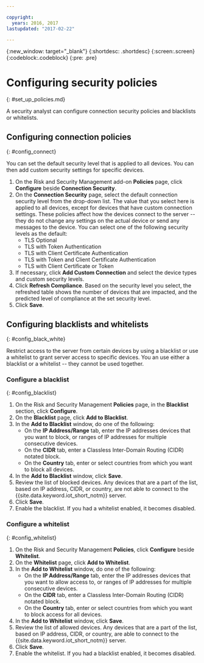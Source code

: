 ```yaml
---

copyright:
  years: 2016, 2017
lastupdated: "2017-02-22"

---
```


{:new_window: target="\_blank"}
{:shortdesc: .shortdesc}
{:screen:.screen}
{:codeblock:.codeblock}
{:pre: .pre}

# Configuring security policies
{: #set_up_policies.md}

A security analyst can configure connection security policies and blacklists or whitelists.

## Configuring connection policies
{: #config_connect}

You can set the default security level that is applied to all devices. You can then add custom security settings for specific devices.

1. On the Risk and Security Management add-on **Policies** page, click **Configure** beside **Connection Security**.
2. On the **Connection Security** page, select the default connection security level from the drop-down list. The value that you select here is applied to all devices, except for devices that have custom connection settings. These policies affect how the devices connect to the server -- they do not change any settings on the actual device or send any messages to the device. You can select one of the following security levels as the default:
    - TLS Optional
    - TLS with Token Authentication
    - TLS with Client Certificate Authentication
    - TLS with Token and Client Certificate Authentication
    - TLS with Client Certificate or Token
3. If necessary, click **Add Custom Connection** and select the device types and custom security levels. 
3. Click **Refresh Compliance**. Based on the security level you select, the refreshed table shows the number of devices that are impacted, and the predicted level of compliance at the set security level.
4. Click **Save**.  

## Configuring blacklists and whitelists
{: #config_black_white}

Restrict access to the server from certain devices by using a blacklist or use a whitelist to grant server access to specific devices. You an use either a blacklist or a whitelist -- they cannot be used together.

### Configure a blacklist
{: #config_blacklist}

1. On the Risk and Security Management **Policies** page, in the **Blacklist** section, click **Configure**.
2. On the **Blacklist** page, click **Add to Blacklist**.
3. In the **Add to Blacklist** window, do one of the following:
    - On the **IP Address/Range** tab, enter the IP addresses devices that you want to block, or ranges of IP addresses for multiple consecutive devices.
    - On the **CIDR** tab, enter a Classless Inter-Domain Routing (CIDR) notated block.
    - On the **Country** tab, enter or select countries from which you want to block all devices.
4. In the **Add to Blacklist** window, click **Save**.
5. Review the list of blocked devices. Any devices that are a part of the list, based on IP address, CIDR, or country, are not able to connect to the {{site.data.keyword.iot_short_notm}} server.
6. Click **Save**.
7. Enable the blacklist. If you had a whitelist enabled, it becomes disabled.

### Configure a whitelist
{: #config_whitelist}

1. On the Risk and Security Management **Policies**, click **Configure** beside **Whitelist**.
2. On the **Whitelist** page, click **Add to Whitelist**.
3. In the **Add to Whitelist** window, do one of the following:
    - On the **IP Address/Range** tab, enter the IP addresses devices that you want to allow access to, or ranges of IP addresses for multiple consecutive devices.
    - On the **CIDR** tab, enter a Classless Inter-Domain Routing (CIDR) notated block.
    - On the **Country** tab, enter or select countries from which you want to block access for all devices.
4. In the **Add to Whitelist** window, click **Save**.
5. Review the list of allowed devices. Any devices that are a part of the list, based on IP address, CIDR, or country, are  able to connect to the {{site.data.keyword.iot_short_notm}} server.
6. Click **Save**.
7. Enable the whitelist. If you had a blacklist enabled, it becomes disabled.
